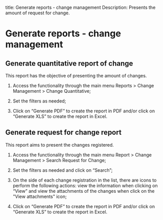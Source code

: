 title: Generate reports - change management
Description: Presents the amount of request for change.
# Generate reports - change management


Generate quantitative report of change
------------------------------------------

This report has the objective of presenting the amount of changes.

1.  Access the functionality through the main menu Reports \> Change Management
    \> Change Quantitative;

2.  Set the filters as needed;

3.  Click on “Generate PDF” to create the report in PDF and/or click on
    “Generate XLS” to create the report in Excel.

Generate request for change report
--------------------------------------

This report aims to present the changes registered.

1.  Access the functionality through the main menu Report \> Change Management
    \> Search Request for Change;

2.  Set the filters as needed and click on “Search”;

3.  On the side of each change registration in the list, there are
    icons to perform the following actions: view the information when clicking
    on “View” and view the attachments of the changes when click on
    the "View attachments" icon;

4.  Click on “Generate PDF” to create the report in PDF and/or click on
    “Generate XLS” to create the report in Excel.

<!-- !!! tip "About"

    <b>Product/Version:</b> CITSmart | 9.00 &nbsp;&nbsp;
    <b>Updated:</b>01/04/2021 – Anna Martins
